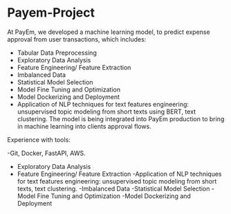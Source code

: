 # Payem-Project


At PayEm, we developed a machine learning model, to predict expense approval from user transactions, which includes:
- Tabular Data Preprocessing
- Exploratory Data Analysis
- Feature Engineering/ Feature Extraction
- Imbalanced Data
- Statistical Model Selection
- Model Fine Tuning and Optimization
- Model Dockerizing and Deployment 
- Application of NLP techniques for text features engineering: unsupervised topic modeling from short texts using BERT, text clustering.
The model is being integrated into PayEm production to bring in machine learning into clients approval flows.

Experience with tools:

-Git, Docker, FastAPI, AWS.
- Exploratory Data Analysis
- Feature Engineering/ Feature Extraction
-Application of NLP techniques for text features engineering: unsupervised topic modeling from short texts, text clustering. 
-Imbalanced Data
-Statistical Model Selection
-Model Fine Tuning and Optimization
-Model Dockerizing and Deployment
